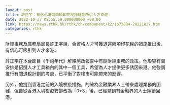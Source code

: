 ```yaml
---
layout: post
title: 許正宇：有信心退還兩項印花稅措施能吸引人才來港
date: 2022-10-27 08:55:59.000000000 +08:00
link: https://news.rthk.hk/rthk/ch/component/k2/1672884-20221027.htm
categories: rthk
---
```


財經事務及庫務局局長許正宇說，合資格人才可獲退還兩項印花稅的措施推出後，有信心可吸引到人才來港。

許正宇在本台節目《千禧年代》解釋施政報告中有關財經事務的政策。他形容有關安排是招攬人才工具箱內的其中一個工具，希望為人才提供更多誘因來港。他強調推行有關退稅計劃的考慮，已平衡了對樓市可能帶來的影響。

另外，他提到香港之前的入境檢疫措施，的確為金融業界人士帶來處理業務的困難，但自從香港入境檢疫安排改為「0+3」後，已經見到有金融界的人士陸續回港。
